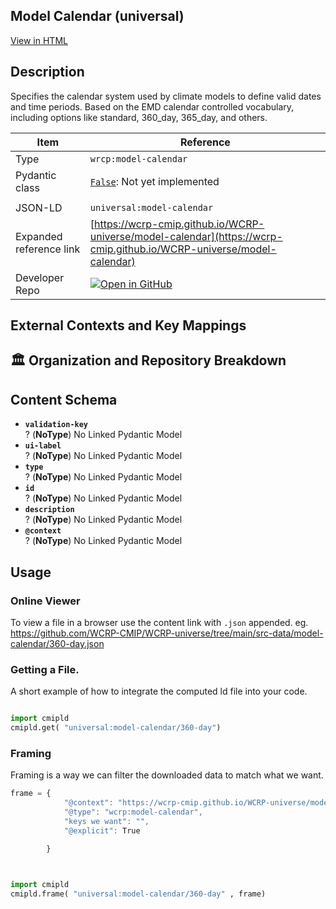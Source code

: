 

<section id="description">

# Model Calendar  (universal)

[View in HTML](https://wcrp-cmip.github.io/WCRP-universe/model-calendar/model-calendar)

## Description
Specifies the calendar system used by climate models to define valid dates and time periods. Based on the EMD calendar controlled vocabulary, including options like standard, 360_day, 365_day, and others.


</section>



<section id="info">


| Item | Reference |
| --- | --- |
| Type | `wrcp:model-calendar` |
| Pydantic class | [`False`](https://github.com/ESGF/esgf-vocab/blob/main/src/esgvoc/api/data_descriptors/False.py):  Not yet implemented |
| | |
| JSON-LD | `universal:model-calendar` |
| Expanded reference link | [https://wcrp-cmip.github.io/WCRP-universe/model-calendar](https://wcrp-cmip.github.io/WCRP-universe/model-calendar) |
| Developer Repo | [![Open in GitHub](https://img.shields.io/badge/Open-GitHub-blue?logo=github&style=flat-square)](https://github.com/WCRP-CMIP/WCRP-universe/tree/main/src-data/model-calendar) |


</section>
    <section id="links">

 </section>

## External Contexts and Key Mappings

 </section>


## 🏛️ Organization and Repository Breakdown

<section id="schema">

## Content Schema

- **`validation-key`**  
  ? (**NoType**)
  No Linked Pydantic Model 
- **`ui-label`**  
  ? (**NoType**)
  No Linked Pydantic Model 
- **`type`**  
  ? (**NoType**)
  No Linked Pydantic Model 
- **`id`**  
  ? (**NoType**)
  No Linked Pydantic Model 
- **`description`**  
  ? (**NoType**)
  No Linked Pydantic Model 
- **`@context`**  
  ? (**NoType**)
  No Linked Pydantic Model 





</section>   

<section id="usage">

## Usage

### Online Viewer 
To view a file in a browser use the content link with `.json` appended. 
eg. https://github.com/WCRP-CMIP/WCRP-universe/tree/main/src-data/model-calendar/360-day.json

### Getting a File. 

A short example of how to integrate the computed ld file into your code. 

```python

import cmipld
cmipld.get( "universal:model-calendar/360-day")

```

### Framing
Framing is a way we can filter the downloaded data to match what we want. 
```js
frame = {
            "@context": "https://wcrp-cmip.github.io/WCRP-universe/model-calendar/_context_",
            "@type": "wcrp:model-calendar",
            "keys we want": "",
            "@explicit": True

        }
        
```

```python

import cmipld
cmipld.frame( "universal:model-calendar/360-day" , frame)

```
</section>

    